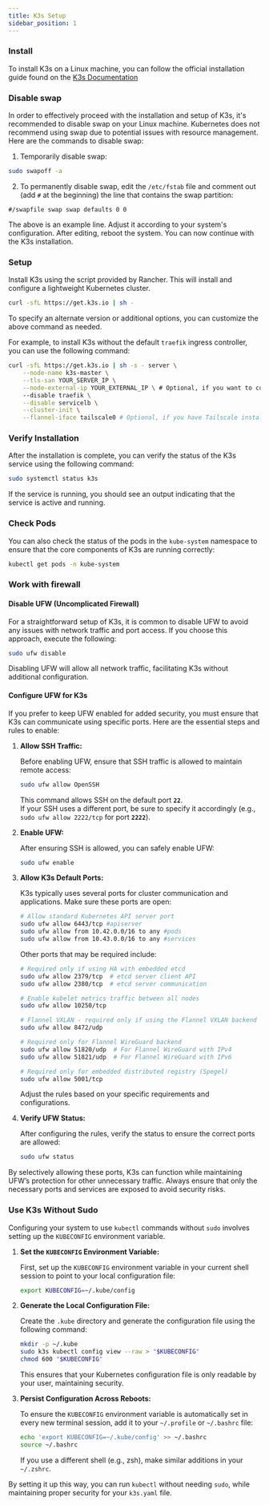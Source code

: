 ```yaml
---
title: K3s Setup
sidebar_position: 1
---
```


### Install
To install K3s on a Linux machine, you can follow the official installation guide found on the [K3s Documentation](https://docs.k3s.io/)

### Disable swap
In order to effectively proceed with the installation and setup of K3s, it's recommended to disable swap on your Linux machine. Kubernetes does not recommend using swap due to potential issues with resource management. Here are the commands to disable swap:

1. Temporarily disable swap:
```bash
sudo swapoff -a
```

2. To permanently disable swap, edit the `/etc/fstab` file and comment out (add `#` at the beginning) the line that contains the swap partition:
```
#/swapfile swap swap defaults 0 0
```
The above is an example line. Adjust it according to your system's configuration. After editing, reboot the system.
You can now continue with the K3s installation.

### Setup
Install K3s using the script provided by Rancher. This will install and configure a lightweight Kubernetes cluster.

```bash
curl -sfL https://get.k3s.io | sh -
```

To specify an alternate version or additional options, you can customize the above command as needed.

For example, to install K3s without the default `traefik` ingress controller, you can use the following command:

```bash
curl -sfL https://get.k3s.io | sh -s - server \
    --node-name k3s-master \
    --tls-san YOUR_SERVER_IP \
    --node-external-ip YOUR_EXTERNAL_IP \ # Optional, if you want to connect to the server from outside directly
    --disable traefik \
    --disable servicelb \
    --cluster-init \
    --flannel-iface tailscale0 # Optional, if you have Tailscale installed and want to use it for pod networking
```

### Verify Installation
After the installation is complete, you can verify the status of the K3s service using the following command:

```bash
sudo systemctl status k3s
```

If the service is running, you should see an output indicating that the service is active and running.

### Check Pods
You can also check the status of the pods in the `kube-system` namespace to ensure that the core components of K3s are running correctly:

```bash
kubectl get pods -n kube-system
```

### Work with firewall

#### Disable UFW (Uncomplicated Firewall)

For a straightforward setup of K3s, it is common to disable UFW to avoid any issues with network traffic and port access. If you choose this approach, execute the following:

```bash
sudo ufw disable
```

Disabling UFW will allow all network traffic, facilitating K3s without additional configuration.

#### Configure UFW for K3s

If you prefer to keep UFW enabled for added security, you must ensure that K3s can communicate using specific ports. Here are the essential steps and rules to enable:

1. **Allow SSH Traffic:**

    Before enabling UFW, ensure that SSH traffic is allowed to maintain remote access:

    ```bash
    sudo ufw allow OpenSSH
    ```

    This command allows SSH on the default port **`22`**.  
    If your SSH uses a different port, be sure to specify it accordingly (e.g., `sudo ufw allow 2222/tcp` for port **`2222`**).

2. **Enable UFW:**

    After ensuring SSH is allowed, you can safely enable UFW:
    ```bash
    sudo ufw enable
    ```

3. **Allow K3s Default Ports:**

    K3s typically uses several ports for cluster communication and applications. Make sure these ports are open:

    ```bash
    # Allow standard Kubernetes API server port
    sudo ufw allow 6443/tcp #apiserver
    sudo ufw allow from 10.42.0.0/16 to any #pods
    sudo ufw allow from 10.43.0.0/16 to any #services
    ```

    Other ports that may be required include:
    ```bash
    # Required only if using HA with embedded etcd
    sudo ufw allow 2379/tcp  # etcd server client API
    sudo ufw allow 2380/tcp  # etcd server communication

    # Enable kubelet metrics traffic between all nodes
    sudo ufw allow 10250/tcp

    # Flannel VXLAN - required only if using the Flannel VXLAN backend
    sudo ufw allow 8472/udp

    # Required only for Flannel WireGuard backend
    sudo ufw allow 51820/udp  # For Flannel WireGuard with IPv4
    sudo ufw allow 51821/udp  # For Flannel WireGuard with IPv6

    # Required only for embedded distributed registry (Spegel)
    sudo ufw allow 5001/tcp
    ```
    Adjust the rules based on your specific requirements and configurations.

3. **Verify UFW Status:**

    After configuring the rules, verify the status to ensure the correct ports are allowed:
    ```bash
    sudo ufw status
    ```

By selectively allowing these ports, K3s can function while maintaining UFW’s protection for other unnecessary traffic. Always ensure that only the necessary ports and services are exposed to avoid security risks.

### Use K3s Without Sudo
Configuring your system to use `kubectl` commands without `sudo` involves setting up the `KUBECONFIG` environment variable.

1. **Set the `KUBECONFIG` Environment Variable:**

    First, set up the `KUBECONFIG` environment variable in your current shell session to point to your local configuration file:
    ```bash
    export KUBECONFIG=~/.kube/config
    ```

2. **Generate the Local Configuration File:**

    Create the `.kube` directory and generate the configuration file using the following command:
    ```bash
    mkdir -p ~/.kube
    sudo k3s kubectl config view --raw > "$KUBECONFIG"
    chmod 600 "$KUBECONFIG"
    ```
    This ensures that your Kubernetes configuration file is only readable by your user, maintaining security.

3. **Persist Configuration Across Reboots:**

    To ensure the `KUBECONFIG` environment variable is automatically set in every new terminal session, add it to your `~/.profile` or `~/.bashrc` file:
    ```bash
    echo 'export KUBECONFIG=~/.kube/config' >> ~/.bashrc
    source ~/.bashrc
    ```
    If you use a different shell (e.g., zsh), make similar additions in your `~/.zshrc`.

By setting it up this way, you can run `kubectl` without needing `sudo`, while maintaining proper security for your `k3s.yaml` file.

